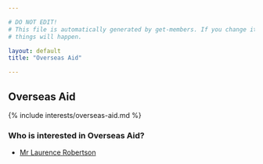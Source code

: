 ```yaml
---

# DO NOT EDIT!
# This file is automatically generated by get-members. If you change it, bad
# things will happen.

layout: default
title: "Overseas Aid"

---
```


## Overseas Aid

{% include interests/overseas-aid.md %}

### Who is interested in Overseas Aid?


* [Mr Laurence Robertson](/members/mr-laurence-robertson.html)
